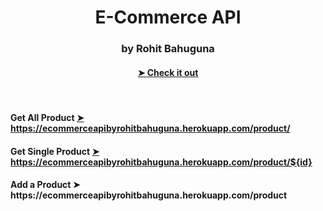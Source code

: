 <h1 align="center" >  E-Commerce API </h1>
<h3 align="center">by Rohit Bahuguna </h3>
<h4 align="center"><a href="https://ecommerceapibyrohitbahuguna.herokuapp.com/product"> ➤ Check it out</a></h4>
<br/>
<h4 align="left">Get All Product <a href="https://ecommerceapibyrohitbahuguna.herokuapp.com/product/">➤ https://ecommerceapibyrohitbahuguna.herokuapp.com/product/</a></h4>

<h4 align="left">Get Single Product <a href="https://ecommerceapibyrohitbahuguna.herokuapp.com/product/01"> ➤ https://ecommerceapibyrohitbahuguna.herokuapp.com/product/${id}</a></h4>
<h4 align="left">Add a Product  ➤  https://ecommerceapibyrohitbahuguna.herokuapp.com/product </h4>

